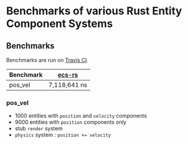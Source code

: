 # Benchmarks of various Rust Entity Component Systems

## Benchmarks
Benchmarks are run on [Travis CI](https://travis-ci.org/lschmierer/ecs_bench/).

 Benchmark | [ecs-rs](https://github.com/HeroesGrave/ecs-rs)
 --------- |:-----------------------------------------------:
 pos_vel   | 7,118,641 ns

 ### pos_vel
 * 1000 entities with `position` and `velocity` components
 * 9000 entities with `position` components only
 * stub `render` system
 * `physics` system : `position += velocity`
